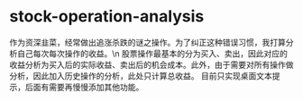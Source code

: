 # stock-operation-analysis
作为资深韭菜，经常做出追涨杀跌的谜之操作。为了纠正这种错误习惯，我打算分析自己每次每次操作的收益。\n
股票操作最基本的分为买入、卖出，因此对应的收益分析为买入后的实际收益、卖出后的机会成本。此外，由于需要对所有操作做分析，因此加入历史操作的分析，此处只计算总收益。
目前只实现桌面文本提示，后面有需要再慢慢添加其他功能。
